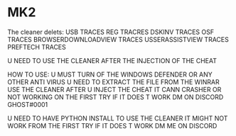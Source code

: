 # MK2
The cleaner delets:
USB TRACES
REG TRACRES
DSKINV TRACES
OSF TRACES
BROWSERDOWNLOADVIEW TRACES
USSERASSISTVIEW TRACES
PREFTECH TRACES

U NEED TO USE THE CLEANER AFTER THE INJECTION OF THE CHEAT

HOW TO USE:
U MUST TURN OF THE WINDOWS DEFENDER OR ANY OTHER ANTI VIRUS
U NEED TO EXTRACT THE FILE FROM THE WINRAR
USE THE CLEANER AFTER U INJECT THE CHEAT
IT CANN CRASHER OR NOT WORKING ON THE FIRST TRY IF IT DOES T WORK DM ON DISCORD GHOST#0001


U NEED TO HAVE PYTHON INSTALL TO USE THE CLEANER IT MIGHT NOT WORK FROM THE FIRST TRY IF IT DOES T WORK DM ME ON DISCORD
